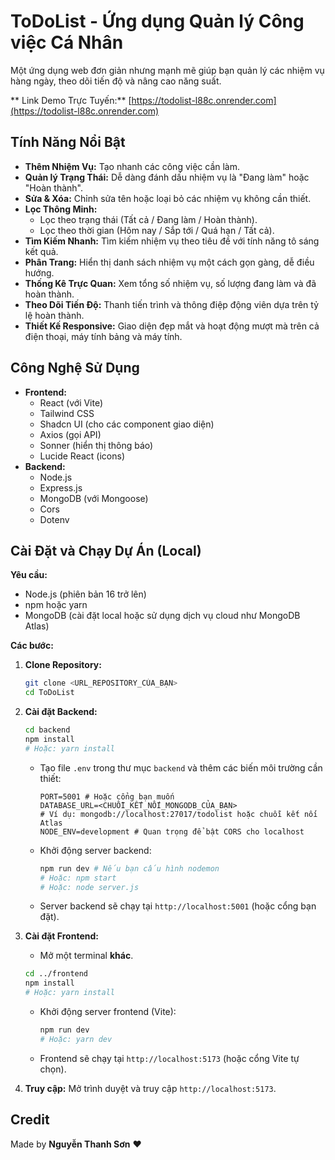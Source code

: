 # ToDoList - Ứng dụng Quản lý Công việc Cá Nhân

Một ứng dụng web đơn giản nhưng mạnh mẽ giúp bạn quản lý các nhiệm vụ hàng ngày, theo dõi tiến độ và nâng cao năng suất.

** Link Demo Trực Tuyến:** [https://todolist-l88c.onrender.com](https://todolist-l88c.onrender.com)

##  Tính Năng Nổi Bật

* **Thêm Nhiệm Vụ:** Tạo nhanh các công việc cần làm.
* **Quản lý Trạng Thái:** Dễ dàng đánh dấu nhiệm vụ là "Đang làm" hoặc "Hoàn thành".
* **Sửa & Xóa:** Chỉnh sửa tên hoặc loại bỏ các nhiệm vụ không cần thiết.
* **Lọc Thông Minh:**
    * Lọc theo trạng thái (Tất cả / Đang làm / Hoàn thành).
    * Lọc theo thời gian (Hôm nay / Sắp tới / Quá hạn / Tất cả).
* **Tìm Kiếm Nhanh:** Tìm kiếm nhiệm vụ theo tiêu đề với tính năng tô sáng kết quả.
* **Phân Trang:** Hiển thị danh sách nhiệm vụ một cách gọn gàng, dễ điều hướng.
* **Thống Kê Trực Quan:** Xem tổng số nhiệm vụ, số lượng đang làm và đã hoàn thành.
* **Theo Dõi Tiến Độ:** Thanh tiến trình và thông điệp động viên dựa trên tỷ lệ hoàn thành.
* **Thiết Kế Responsive:** Giao diện đẹp mắt và hoạt động mượt mà trên cả điện thoại, máy tính bảng và máy tính.

##  Công Nghệ Sử Dụng

* **Frontend:**
    * React (với Vite)
    * Tailwind CSS
    * Shadcn UI (cho các component giao diện)
    * Axios (gọi API)
    * Sonner (hiển thị thông báo)
    * Lucide React (icons)
* **Backend:**
    * Node.js
    * Express.js
    * MongoDB (với Mongoose)
    * Cors
    * Dotenv

##  Cài Đặt và Chạy Dự Án (Local)

**Yêu cầu:**
* Node.js (phiên bản 16 trở lên)
* npm hoặc yarn
* MongoDB (cài đặt local hoặc sử dụng dịch vụ cloud như MongoDB Atlas)

**Các bước:**

1.  **Clone Repository:**
    ```bash
    git clone <URL_REPOSITORY_CỦA_BẠN>
    cd ToDoList 
    ```

2.  **Cài đặt Backend:**
    ```bash
    cd backend 
    npm install 
    # Hoặc: yarn install
    ```
    * Tạo file `.env` trong thư mục `backend` và thêm các biến môi trường cần thiết:
        ```env
        PORT=5001 # Hoặc cổng bạn muốn
        DATABASE_URL=<CHUỖI_KẾT_NỐI_MONGODB_CỦA_BẠN> 
        # Ví dụ: mongodb://localhost:27017/todolist hoặc chuỗi kết nối Atlas
        NODE_ENV=development # Quan trọng để bật CORS cho localhost
        ```
    * Khởi động server backend:
        ```bash
        npm run dev # Nếu bạn cấu hình nodemon
        # Hoặc: npm start 
        # Hoặc: node server.js
        ```
    * Server backend sẽ chạy tại `http://localhost:5001` (hoặc cổng bạn đặt).

3.  **Cài đặt Frontend:**
    * Mở một terminal **khác**.
    ```bash
    cd ../frontend 
    npm install
    # Hoặc: yarn install
    ```
    * Khởi động server frontend (Vite):
        ```bash
        npm run dev
        # Hoặc: yarn dev
        ```
    * Frontend sẽ chạy tại `http://localhost:5173` (hoặc cổng Vite tự chọn).

4.  **Truy cập:** Mở trình duyệt và truy cập `http://localhost:5173`.

##  Credit

Made by **Nguyễn Thanh Sơn** ❤️

